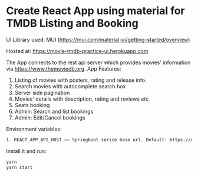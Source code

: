# Create React App using material for TMDB Listing and Booking

UI Library used: MUI (https://mui.com/material-ui/getting-started/overview)

Hosted at: https://movie-tmdb-practice-ui.herokuapp.com

The App connects to the rest api server which provides movies' information via https://www.themoviedb.org.
App Features:
1. Listing of movies with posters, rating and release info.
2. Search movies with autocomplete search box
3. Server side pagination
4. Movies' details with description, rating and reviews etc
5. Seats booking
6. Admin: Search and list bookings
6. Admin: Edit/Cancel bookings

Environment variables:

```sh
1. REACT_APP_API_HOST >> Springboot serice base url. Default: https://movie-tmdb-practice.herokuapp.com
```

Install it and run:

```sh
yarn
yarn start
```
